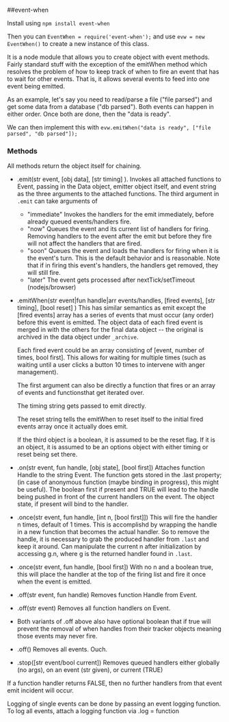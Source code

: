 ##event-when

Install using `npm install event-when`

Then you can `EventWhen = require('event-when');` and use `evw = new EventWhen()` to create a new instance of this class. 

It is a node module that allows you to create object with event methods. Fairly standard stuff with the exception of the emitWhen method which resolves the problem of how to keep track of when to fire an event that has to wait for other events.  That is, it allows several events to feed into one event being emitted. 

As an example, let's say you need to read/parse a file ("file parsed") and get some data from a database ("db parsed"). Both events can happen in either order. Once both are done, then the "data is ready".

We can then implement this with  `evw.emitWhen("data is ready", ["file parsed", "db parsed"]);`


### Methods

All methods return the object itself for chaining.

* .emit(str event, [obj data], [str timing] ). Invokes all attached functions to Event, passing in the Data object, emitter object itself, and event string as the three arguments to the attached functions. The third argument in `.emit` can take arguments of
	 * "immediate" Invokes the handlers for the emit immediately, before already queued events/handlers fire. 
	 * "now" Queues the event and its current list of handlers for firing. Removing handlers to the event after the emit but before they fire will not affect the handlers that are fired. 
	 * "soon"  Queues the event and loads the handlers for firing when it is the event's turn. This is the default behavior and is reasonable. Note that if in firing this event's handlers, the handlers get removed, they will still fire. 
	 * "later" The event gets processed after nextTick/setTimeout (nodejs/browser)
* .emitWhen(str event|fun handle|arr events/handles, [fired events], [str timing], [bool reset] ) This has similar semantics as emit except the [fired events] array has a series of events that must occur (any order) before this event is emitted. The object data of each fired event is merged in with the others for the final data object -- the original is archived in the data object under `_archive`. 

	 Each fired event could be an array consisting of [event, number of times, bool first]. This allows for waiting for multiple times (such as waiting until a user clicks a button 10 times to intervene with anger management).  

	 The first argument can also be directly a function that fires or an array of events and functionsthat get iterated over. 
	 
     The timing string gets passed to emit directly.
	 
     The reset string tells the emitWhen to reset itself to the initial fired events array once it actually does emit. 
	 
     If the third object is a boolean, it is assumed to be the reset flag. If it is an object, it is assumed to be an options object with either timing or reset being set there. 

* .on(str event, fun handle, [obj state], [bool first])  Attaches function Handle to the string  Event. The function gets stored in the .last property; (in case of anonymous function (maybe binding in progress), this might be useful). The boolean first if present and TRUE will lead to the handle being pushed in front of the current handlers on the event. The object state, if present will bind to the handler. 
* .once(str event, fun handle, [int n, [bool first]]) This will fire the handler n times, default of 1 times. This is accomplishd by wrapping the handle in a new function that becomes the actual handler. So to remove the handle, it is necessary to grab the produced handler from `.last` and keep it around. Can manipulate the current n after initialization by accessing g.n,  where g is the returned handler found in `.last`. 
* .once(str event, fun handle, [bool first]) With no n and a boolean true, this will place the handler at the top of the firing list and fire it once when the event is emitted. 
* .off(str event, fun handle) Removes function Handle from Event. 
* .off(str event) Removes all function handlers on Event. 
* Both variants of .off above also have optional boolean that if true will prevent the removal of when handles from their tracker objects meaning those events may never fire. 
* .off()  Removes all events. Ouch. 
* .stop([str event/bool current]) Removes queued handlers either globally (no args), on an event (str given), or current (TRUE)

If a function handler returns FALSE, then no further handlers from that event emit incident will occur. 

Logging of single events can be done by passing an event logging function. To log all events, attach a logging function via .log = function